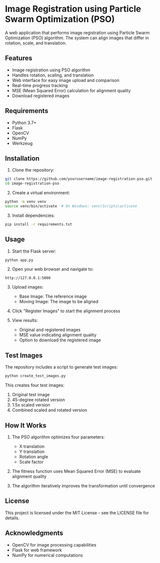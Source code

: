# Image Registration using Particle Swarm Optimization (PSO)

A web application that performs image registration using Particle Swarm Optimization (PSO) algorithm. The system can align images that differ in rotation, scale, and translation.

## Features

- Image registration using PSO algorithm
- Handles rotation, scaling, and translation
- Web interface for easy image upload and comparison
- Real-time progress tracking
- MSE (Mean Squared Error) calculation for alignment quality
- Download registered images

## Requirements

- Python 3.7+
- Flask
- OpenCV
- NumPy
- Werkzeug

## Installation

1. Clone the repository:
```bash
git clone https://github.com/yourusername/image-registration-pso.git
cd image-registration-pso
```

2. Create a virtual environment:
```bash
python -m venv venv
source venv/bin/activate  # On Windows: venv\Scripts\activate
```

3. Install dependencies:
```bash
pip install -r requirements.txt
```

## Usage

1. Start the Flask server:
```bash
python app.py
```

2. Open your web browser and navigate to:
```
http://127.0.0.1:5000
```

3. Upload images:
   - Base Image: The reference image
   - Moving Image: The image to be aligned

4. Click "Register Images" to start the alignment process

5. View results:
   - Original and registered images
   - MSE value indicating alignment quality
   - Option to download the registered image

## Test Images

The repository includes a script to generate test images:
```bash
python create_test_images.py
```

This creates four test images:
1. Original test image
2. 45-degree rotated version
3. 1.5x scaled version
4. Combined scaled and rotated version

## How It Works

1. The PSO algorithm optimizes four parameters:
   - X translation
   - Y translation
   - Rotation angle
   - Scale factor

2. The fitness function uses Mean Squared Error (MSE) to evaluate alignment quality

3. The algorithm iteratively improves the transformation until convergence

## License

This project is licensed under the MIT License - see the LICENSE file for details.

## Acknowledgments

- OpenCV for image processing capabilities
- Flask for web framework
- NumPy for numerical computations 
